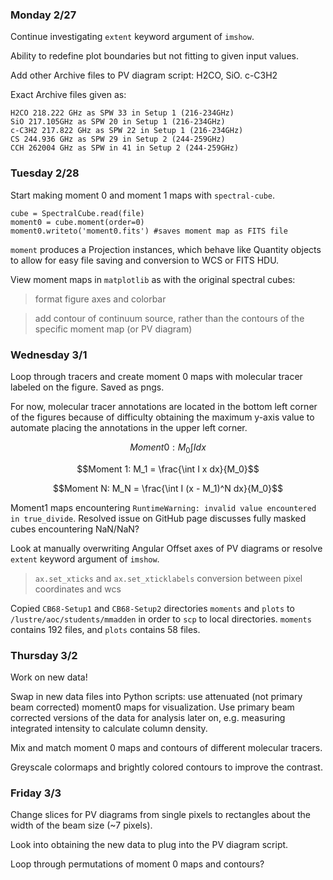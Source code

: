 ### Monday 2/27

Continue investigating `extent` keyword argument of `imshow`.

Ability to redefine plot boundaries but not fitting to given input values. 

Add other Archive files to PV diagram script: H2CO, SiO. c-C3H2

Exact Archive files given as:

```
H2CO 218.222 GHz as SPW 33 in Setup 1 (216-234GHz)
SiO 217.105GHz as SPW 20 in Setup 1 (216-234GHz) 
c-C3H2 217.822 GHz as SPW 22 in Setup 1 (216-234GHz)
CS 244.936 GHz as SPW 29 in Setup 2 (244-259GHz)
CCH 262004 GHz as SPW in 41 in Setup 2 (244-259GHz)
```

### Tuesday 2/28

Start making moment 0 and moment 1 maps with `spectral-cube`.

```
cube = SpectralCube.read(file)
moment0 = cube.moment(order=0)
moment0.writeto('moment0.fits') #saves moment map as FITS file
```
`moment` produces a Projection instances, which behave like Quantity objects to allow for easy file saving and conversion to WCS or FITS HDU.

View moment maps in `matplotlib` as with the original spectral cubes:

> format figure axes and colorbar

> add contour of continuum source, rather than the contours of the specific moment map (or PV diagram)

### Wednesday 3/1

Loop through tracers and create moment 0 maps with molecular tracer labeled on the figure. Saved as pngs.

For now, molecular tracer annotations are located in the bottom left corner of the figures because of difficulty obtaining the maximum y-axis value to automate placing the annotations in the upper left corner.

$$Moment 0: M_0 \int I dx$$

$$Moment 1: M_1 = \frac{\int I x dx}{M_0}$$

$$Moment N: M_N = \frac{\int I (x - M_1)^N dx}{M_0}$$

Moment1 maps encountering `RuntimeWarning: invalid value encountered in true_divide`. Resolved issue on GitHub page discusses fully masked cubes encountering NaN/NaN? 

Look at manually overwriting Angular Offset axes of PV diagrams or resolve `extent` keyword argument of `imshow`. 

> `ax.set_xticks` and `ax.set_xticklabels` 
> conversion between pixel coordinates and wcs

Copied `CB68-Setup1` and `CB68-Setup2` directories `moments` and `plots` to `/lustre/aoc/students/mmadden` in order to `scp` to local directories. `moments` contains 192 files, and `plots` contains 58 files.

### Thursday 3/2

Work on new data!

Swap in new data files into Python scripts: use attenuated (not primary beam corrected) moment0 maps for visualization. Use primary beam corrected versions of the data for analysis later on, e.g. measuring integrated intensity to calculate column density.

Mix and match moment 0 maps and contours of different molecular tracers. 

Greyscale colormaps and brightly colored contours to improve the contrast. 

### Friday 3/3 

Change slices for PV diagrams from single pixels to rectangles about the width of the beam size (~7 pixels).

Look into obtaining the new data to plug into the PV diagram script. 

Loop through permutations of moment 0 maps and contours? 
